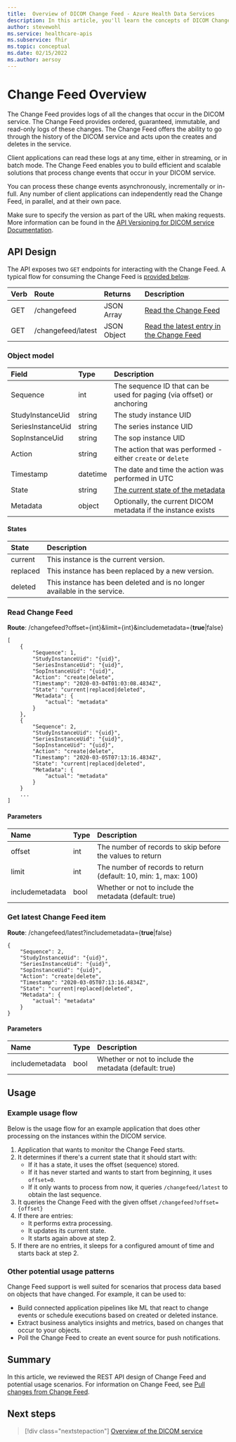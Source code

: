 ```yaml
---
title:  Overview of DICOM Change Feed - Azure Health Data Services
description: In this article, you'll learn the concepts of DICOM Change Feed.
author: stevewohl
ms.service: healthcare-apis
ms.subservice: fhir
ms.topic: conceptual
ms.date: 02/15/2022
ms.author: aersoy
---
```


# Change Feed Overview

The Change Feed provides logs of all the changes that occur in the DICOM service. The Change Feed provides ordered, guaranteed, immutable, and read-only logs of these changes. The Change Feed offers the ability to go through the history of the DICOM service and acts upon the creates and deletes in the service.

Client applications can read these logs at any time, either in streaming, or in batch mode. The Change Feed enables you to build efficient and scalable solutions that process change events that occur in your DICOM service.

You can process these change events asynchronously, incrementally or in-full. Any number of client applications can independently read the Change Feed, in parallel, and at their own pace.

Make sure to specify the version as part of the URL when making requests. More information can be found in the [API Versioning for DICOM service Documentation](api-versioning-dicom-service.md).

## API Design

The API exposes two `GET` endpoints for interacting with the Change Feed. A typical flow for consuming the Change Feed is [provided below](#example-usage-flow).

Verb | Route              | Returns     | Description
:--- | :----------------- | :---------- | :---
GET  | /changefeed        | JSON Array  | [Read the Change Feed](#read-change-feed)
GET  | /changefeed/latest | JSON Object | [Read the latest entry in the Change Feed](#get-latest-change-feed-item)

### Object model

Field               | Type      | Description
:------------------ | :-------- | :---
Sequence            | int       | The sequence ID that can be used for paging (via offset) or anchoring
StudyInstanceUid    | string    | The study instance UID
SeriesInstanceUid   | string    | The series instance UID
SopInstanceUid      | string    | The sop instance UID
Action              | string    | The action that was performed - either `create` or `delete`
Timestamp           | datetime  | The date and time the action was performed in UTC
State               | string    | [The current state of the metadata](#states)
Metadata            | object    | Optionally, the current DICOM metadata if the instance exists

#### States

State    | Description
:------- | :---
current  | This instance is the current version.
replaced | This instance has been replaced by a new version.
deleted  | This instance has been deleted and is no longer available in the service.

### Read Change Feed

**Route**: /changefeed?offset={int}&limit={int}&includemetadata={**true**|false}
```
[
    {
        "Sequence": 1,
        "StudyInstanceUid": "{uid}",
        "SeriesInstanceUid": "{uid}",
        "SopInstanceUid": "{uid}",
        "Action": "create|delete",
        "Timestamp": "2020-03-04T01:03:08.4834Z",
        "State": "current|replaced|deleted",
        "Metadata": {
            "actual": "metadata"
        }
    },
    {
        "Sequence": 2,
        "StudyInstanceUid": "{uid}",
        "SeriesInstanceUid": "{uid}",
        "SopInstanceUid": "{uid}",
        "Action": "create|delete",
        "Timestamp": "2020-03-05T07:13:16.4834Z",
        "State": "current|replaced|deleted",
        "Metadata": {
            "actual": "metadata"
        }
    }
    ...
]
```
#### Parameters

Name            | Type | Description
:-------------- | :--- | :---
offset          | int  | The number of records to skip before the values to return
limit           | int  | The number of records to return (default: 10, min: 1, max: 100)
includemetadata | bool | Whether or not to include the metadata (default: true)

### Get latest Change Feed item

**Route**: /changefeed/latest?includemetadata={**true**|false}

```
{
    "Sequence": 2,
    "StudyInstanceUid": "{uid}",
    "SeriesInstanceUid": "{uid}",
    "SopInstanceUid": "{uid}",
    "Action": "create|delete",
    "Timestamp": "2020-03-05T07:13:16.4834Z",
    "State": "current|replaced|deleted",
    "Metadata": {
        "actual": "metadata"
    }
}
```

#### Parameters

Name            | Type | Description
:-------------- | :--- | :---
includemetadata | bool | Whether or not to include the metadata (default: true)

## Usage

### Example usage flow

Below is the usage flow for an example application that does other processing on the instances within the DICOM service.

1. Application that wants to monitor the Change Feed starts.
2. It determines if there's a current state that it should start with:
   * If it has a state, it uses the offset (sequence) stored.
   * If it has never started and wants to start from beginning, it uses `offset=0`.  
   * If it only wants to process from now, it queries `/changefeed/latest` to obtain the last sequence.
3. It queries the Change Feed with the given offset `/changefeed?offset={offset}`
4. If there are entries:
   * It performs extra processing.  
   * It updates its current state.  
   * It starts again above at step 2.
5. If there are no entries, it sleeps for a configured amount of time and starts back at step 2.

### Other potential usage patterns

Change Feed support is well suited for scenarios that process data based on objects that have changed. For example, it can be used to:

* Build connected application pipelines like ML that react to change events or schedule executions based on created or deleted instance.
* Extract business analytics insights and metrics, based on changes that occur to your objects.
* Poll the Change Feed to create an event source for push notifications.

## Summary

In this article, we reviewed the REST API design of Change Feed and potential usage scenarios. For information on Change Feed, see [Pull changes from Change Feed](pull-dicom-changes-from-change-feed.md).

## Next steps

>[!div class="nextstepaction"]
>[Overview of the DICOM service](dicom-services-overview.md)

